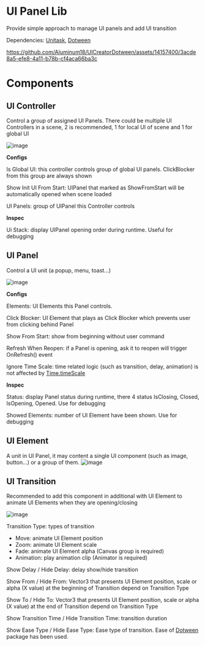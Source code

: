 # UI Panel Lib
Provide simple approach to manage UI panels and add UI transition

Dependencies: [Unitask](https://github.com/Cysharp/UniTask), [Dotween](https://assetstore.unity.com/packages/tools/animation/dotween-hotween-v2-27676)

https://github.com/Aluminum18/UICreatorDotween/assets/14157400/3acde8a5-efe8-4a11-b78b-cf4aca66ba3c

# Components
## UI Controller
Control a group of assigned UI Panels. There could be multiple UI Controllers in a scene, 2 is recommended, 1 for local UI of scene and 1 for global UI

![image](https://github.com/Aluminum18/UICreatorDotween/assets/14157400/be99d507-feb8-47dc-8e15-5eae141461a3)

**Configs**

Is Global UI: this controller controls group of global UI panels. ClickBlocker from this group are always shown

Show Init UI From Start: UIPanel that marked as ShowFromStart will be automatically opened when scene loaded

UI Panels: group of UIPanel this Controller controls

**Inspec**

Ui Stack: display UIPanel opening order during runtime. Useful for debugging

## UI Panel
Control a UI unit (a popup, menu, toast...)

![image](https://github.com/Aluminum18/UICreatorDotween/assets/14157400/de81480c-b0c5-433d-9b14-b688216192af)

**Configs**

Elements: UI Elements this Panel controls.

Click Blocker: UI Element that plays as Click Blocker which prevents user from clicking behind Panel

Show From Start: show from beginning without user command

Refresh When Reopen: if a Panel is opening, ask it to reopen will trigger OnRefresh() event

Ignore Time Scale: time related logic (such as transition, delay, animation) is not affected by [Time.timeScale](https://docs.unity3d.com/ScriptReference/Time-timeScale.html)

**Inspec**

Status: display Panel status during runtime, there 4 status IsClosing, Closed, IsOpening, Opened. Use for debugging

Showed Elements: number of UI Element have been shown. Use for debugging

## UI Element

A unit in UI Panel, it may content a single UI component (such as image, button...) or a group of them.
![image](https://github.com/Aluminum18/UICreatorDotween/assets/14157400/eb86aad7-84ea-4656-8503-f1eedb59969a)

## UI Transition

Recommended to add this component in additional with UI Element to animate UI Elements when they are opening/closing

![image](https://github.com/Aluminum18/UICreatorDotween/assets/14157400/3ed02ecf-b7d3-456a-84b1-3fa1b3fa05c5)

Transition Type: types of transition
  - Move: animate UI Element position
  - Zoom: animate UI Element scale
  - Fade: animate UI Element alpha (Canvas group is required)
  - Animation: play animation clip (Animator is required)

Show Delay / Hide Delay: delay show/hide transition

Show From / Hide From: Vector3 that presents UI Element position, scale or alpha (X value) at the beginning of Transition depend on Transition Type

Show To / Hide To: Vector3 that presents UI Element position, scale or alpha (X value) at the end of Transition depend on Transition Type

Show Transition Time / Hide Transition Time: transition duration

Show Ease Type / Hide Ease Type: Ease type of transition. Ease of [Dotween](https://assetstore.unity.com/packages/tools/animation/dotween-hotween-v2-27676) package has been used.
